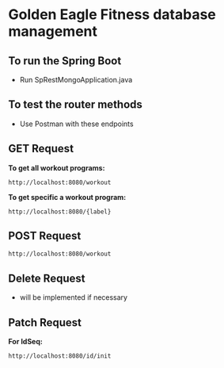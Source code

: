 # Golden Eagle Fitness database management

## To run the Spring Boot

- Run SpRestMongoApplication.java

## To test the router methods

- Use Postman with these endpoints

## GET Request
**To get all workout programs:**
```
http://localhost:8080/workout
```
**To get specific a workout program:**
```
http://localhost:8080/{label}
```

## POST Request
```
http://localhost:8080/workout
```

## Delete Request
- will be implemented if necessary

## Patch Request
**For IdSeq:**
```
http://localhost:8080/id/init
```
